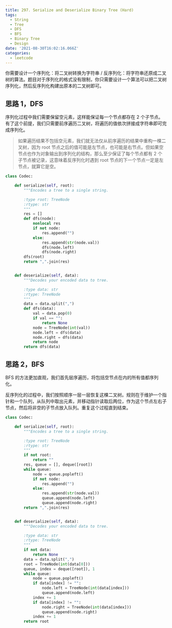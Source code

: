```yaml
---
title: 297. Serialize and Deserialize Binary Tree (Hard)
tags:
  - String
  - Tree
  - DFS
  - BFS
  - Binary Tree
  - Design
date: '2021-08-30T16:02:16.066Z'
categories:
  - leetcode
---
```


你需要设计一个序列化：将二叉树转换为字符串 / 反序列化：将字符串还原成二叉树的算法。题目对于序列化的格式没有限制，你只需要设计一个算法可以把二叉树序列化，然后反序列化构建出原本的二叉树即可。

<!-- more -->

## 思路 1，DFS

序列化过程中我们需要保留空元素，这样能保证每一个节点都存在 2 个子节点。有了这个前提，我们只需要前序遍历二叉树，将遍历的值依次拼接成字符串即可完成序列化。

> 如果遍历结果不包括空元素，我们就无法仅从前序遍历的结果中重构一棵二叉树，因为 root 节点之后的值可能是左节点，也可能是右节点。但如果空节点也作为对象输出到序列化的结构，那么至少保证了每个节点都有 2 个子节点被记录，这意味着反序列化时遇到 root 节点的下一个节点一定是左节点，就算它是空。

```python
class Codec:

    def serialize(self, root):
        """Encodes a tree to a single string.

        :type root: TreeNode
        :rtype: str
        """
        res = []
        def dfs(node):
            nonlocal res
            if not node:
                res.append("")
            else:
                res.append(str(node.val))
                dfs(node.left)
                dfs(node.right)
        dfs(root)
        return ",".join(res)


    def deserialize(self, data):
        """Decodes your encoded data to tree.

        :type data: str
        :rtype: TreeNode
        """
        data = data.split(",")
        def dfs(data):
            val = data.pop(0)
            if val == "":
                return None
            node = TreeNode(int(val))
            node.left = dfs(data)
            node.right = dfs(data)
            return node
        return dfs(data)
```

## 思路 2，BFS

BFS 的方法更加直观，我们首先层序遍历，将包括空节点在内的所有值都序列化。

反序列化的过程中，我们按照顺序一层一层恢复这棵二叉树。规则在于维护一个指针和一个队列，从队列中取出元素，并移动指针读取后两位，作为这个节点左右子节点，然后将非空的子节点放入队列。重复这个过程直到结束。

```python
class Codec:

    def serialize(self, root):
        """Encodes a tree to a single string.

        :type root: TreeNode
        :rtype: str
        """
        if not root:
            return ""
        res, queue = [], deque([root])
        while queue:
            node = queue.popleft()
            if not node:
                res.append("")
            else:
                res.append(str(node.val))
                queue.append(node.left)
                queue.append(node.right)
        return ",".join(res)


    def deserialize(self, data):
        """Decodes your encoded data to tree.

        :type data: str
        :rtype: TreeNode
        """
        if not data:
            return None
        data = data.split(",")
        root = TreeNode(int(data[0]))
        queue, index = deque([root]), 1
        while queue:
            node = queue.popleft()
            if data[index] != "":
                node.left = TreeNode(int(data[index]))
                queue.append(node.left)
            index += 1
            if data[index] != "":
                node.right = TreeNode(int(data[index]))
                queue.append(node.right)
            index += 1
        return root
```
